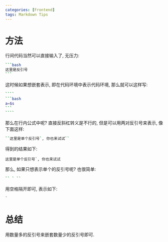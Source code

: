 ```yaml
---
categories: [Frontend]
tags: Markdown Tips
---
```




# 方法

行间代码当然可以直接输入了, 无压力:

````bash
```bash
这里是反引号
```
````

这时候如果想嵌套表示, 即在代码环境中表示代码环境, 那么就可以这样写:

`````bash
````
```bash
a=$s
```
````
`````



那么在行内公式中呢? 直接反斜杠转义是不行的, 但是可以用两对反引号来表示, 像下面这样:

```bash
``这里是单个反引号`, 你也来试试``
```

得到的结果如下: 

``这里是单个反引号`, 你也来试试``

那么, 如果只想表示单个的反引号呢? 也很简单:

```bash
`` ` ``
```

用空格隔开即可, 表示如下:

`` ` ``



# 总结

用数量多的反引号来嵌套数量少的反引号即可. 
